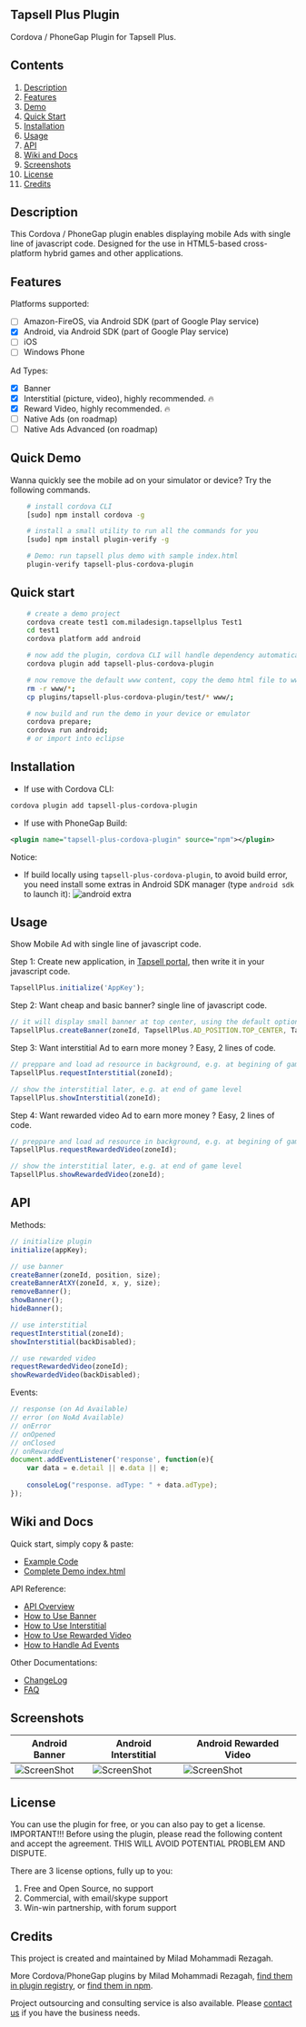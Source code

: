 ﻿

## Tapsell Plus Plugin 

Cordova / PhoneGap Plugin for Tapsell Plus.

## Contents

1. [Description](#description)
2. [Features](#features)
3. [Demo](#quick-demo)
4. [Quick Start](#quick-start)
5. [Installation](#installation)
6. [Usage](#usage)
7. [API](#api)
8. [Wiki and Docs](#wiki-and-docs)
9. [Screenshots](#screenshots)
10. [License](#license)
11. [Credits](#credits)

## Description

This Cordova / PhoneGap plugin enables displaying mobile Ads with single line of javascript code. Designed for the use in HTML5-based cross-platform hybrid games and other applications.

## Features

Platforms supported:
- [ ] Amazon-FireOS, via Android SDK (part of Google Play service)
- [x] Android, via Android SDK (part of Google Play service)
- [ ] iOS
- [ ] Windows Phone

Ad Types:
- [x] Banner
- [x] Interstitial (picture, video), highly recommended. :fire:
- [x] Reward Video, highly recommended. :fire:
- [ ] Native Ads (on roadmap)
- [ ] Native Ads Advanced (on roadmap)

## Quick Demo

Wanna quickly see the mobile ad on your simulator or device? Try the following commands.

```bash
    # install cordova CLI
    [sudo] npm install cordova -g

    # install a small utility to run all the commands for you
    [sudo] npm install plugin-verify -g

    # Demo: run tapsell plus demo with sample index.html
    plugin-verify tapsell-plus-cordova-plugin
```

## Quick start
```bash
	# create a demo project
    cordova create test1 com.miladesign.tapsellplus Test1
    cd test1
    cordova platform add android

    # now add the plugin, cordova CLI will handle dependency automatically
    cordova plugin add tapsell-plus-cordova-plugin

    # now remove the default www content, copy the demo html file to www
    rm -r www/*;
    cp plugins/tapsell-plus-cordova-plugin/test/* www/;

	# now build and run the demo in your device or emulator
    cordova prepare; 
    cordova run android;
    # or import into eclipse
```

## Installation

* If use with Cordova CLI:
```bash
cordova plugin add tapsell-plus-cordova-plugin
```

* If use with PhoneGap Build:
```xml
<plugin name="tapsell-plus-cordova-plugin" source="npm"></plugin>
```

Notice:
* If build locally using ```tapsell-plus-cordova-plugin```, to avoid build error, you need install some extras in Android SDK manager (type ```android sdk``` to launch it):
![android extra](https://cloud.githubusercontent.com/assets/2339512/8176143/20533ec0-1429-11e5-8e17-a748373d5110.png)

## Usage

Show Mobile Ad with single line of javascript code.

Step 1: Create new application, in [Tapsell portal](http://www.tapsell.ir/), then write it in your javascript code.

```javascript
TapsellPlus.initialize('AppKey');
```

Step 2: Want cheap and basic banner? single line of javascript code.

```javascript
// it will display small banner at top center, using the default options
TapsellPlus.createBanner(zoneId, TapsellPlus.AD_POSITION.TOP_CENTER, TapsellPlus.AD_SIZE.BANNER_320x50);
```

Step 3: Want interstitial Ad to earn more money ? Easy, 2 lines of code. 

```javascript
// preppare and load ad resource in background, e.g. at begining of game level
TapsellPlus.requestInterstitial(zoneId);

// show the interstitial later, e.g. at end of game level
TapsellPlus.showInterstitial(zoneId);
```

Step 4: Want rewarded video Ad to earn more money ? Easy, 2 lines of code. 

```javascript
// preppare and load ad resource in background, e.g. at begining of game level
TapsellPlus.requestRewardedVideo(zoneId);

// show the interstitial later, e.g. at end of game level
TapsellPlus.showRewardedVideo(zoneId);
```

## API

Methods:
```javascript
// initialize plugin
initialize(appKey);

// use banner
createBanner(zoneId, position, size);
createBannerAtXY(zoneId, x, y, size);
removeBanner();
showBanner();
hideBanner();

// use interstitial
requestInterstitial(zoneId);
showInterstitial(backDisabled);

// use rewarded video
requestRewardedVideo(zoneId);
showRewardedVideo(backDisabled);
```

Events:
```javascript
// response (on Ad Available)
// error (on NoAd Available)
// onError
// onOpened
// onClosed
// onRewarded
document.addEventListener('response', function(e){
    var data = e.detail || e.data || e;
	
	consoleLog("response. adType: " + data.adType);
});
```

## Wiki and Docs

Quick start, simply copy & paste:
* [Example Code](https://github.com/vinoosir/tapsell-plus-cordova-plugin/wiki/1.0-Quick-Start-Example-Code)
* [Complete Demo index.html](https://github.com/vinoosir/tapsell-plus-cordova-plugin/blob/main/test/index.html)

API Reference:
* [API Overview](https://github.com/vinoosir/tapsell-plus-cordova-plugin/wiki/1.1-API-Overview)
* [How to Use Banner](https://github.com/vinoosir/tapsell-plus-cordova-plugin/wiki/1.2-Methods-for-Banner)
* [How to Use Interstitial](https://github.com/vinoosir/tapsell-plus-cordova-plugin/wiki/1.3-Methods-for-Interstitial)
* [How to Use Rewarded Video](https://github.com/vinoosir/tapsell-plus-cordova-plugin/wiki/1.4-Methods-for-Interstitial)
* [How to Handle Ad Events](https://github.com/vinoosir/tapsell-plus-cordova-plugin/wiki/1.5-Events)

Other Documentations:
* [ChangeLog](https://github.com/vinoosir/tapsell-plus-cordova-plugin/wiki/ChangeLog)
* [FAQ](https://github.com/vinoosir/tapsell-plus-cordova-plugin/wiki/FAQ)

## Screenshots

Android Banner | Android Interstitial | Android Rewarded Video
-------|---------------|---------------
![ScreenShot](https://raw.githubusercontent.com/VinoosIr/tapsell-plus-cordova-plugin/main/docs/screenshot_banner.jpg) | ![ScreenShot](https://raw.githubusercontent.com/VinoosIr/tapsell-plus-cordova-plugin/main/docs/screenshot_interstitial.png) | ![ScreenShot](https://raw.githubusercontent.com/VinoosIr/tapsell-plus-cordova-plugin/main/docs/screenshot_rewarded_video.png)


## License

You can use the plugin for free, or you can also pay to get a license. IMPORTANT!!! Before using the plugin, please read the following content and accept the agreement. THIS WILL AVOID POTENTIAL PROBLEM AND DISPUTE.

There are 3 license options, fully up to you:
1. Free and Open Source, no support
2. Commercial, with email/skype support
3. Win-win partnership, with forum support

## Credits

This project is created and maintained by Milad Mohammadi Rezagah.

More Cordova/PhoneGap plugins by Milad Mohammadi Rezagah, [find them in plugin registry](http://plugins.cordova.io/#/search?search=miladesign), or [find them in npm](https://www.npmjs.com/~miladesign).

Project outsourcing and consulting service is also available. Please [contact us](mailto:rezagah.milad@gmail.com) if you have the business needs.
